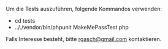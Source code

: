 Um die Tests auszuführen, folgende Kommandos verwenden: 

- cd tests
- .././vendor/bin/phpunit MakeMePassTest.php

Falls Interesse besteht, bitte rgasch@gmail.com kontaktieren. 
